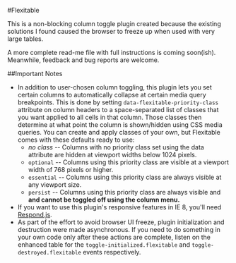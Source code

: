 #Flexitable

This is a non-blocking column toggle plugin created because the existing solutions 
I found caused the browser to freeze up when used with very large tables.

A more complete read-me file with full instructions is coming soon(ish). Meanwhile,
feedback and bug reports are welcome.

##Important Notes

* In addition to user-chosen column toggling, this plugin lets you set certain
columns to automatically collapse at certain media query breakpoints. This is
done by setting `data-flexitable-priority-class` attribute on column headers to 
a space-separated list of classes that you want applied to all cells in that column.
Those classes then determine at what point the column is shown/hidden using CSS
media queries. You can create and apply classes of your own, but Flexitable comes
with these defaults ready to use:
  * *no class* -- Columns with no priority class set using the data attribute are hidden at viewport widths below 1024 pixels.
  * `optional` -- Columns using this priority class are visible at a viewport width of 768 pixels or higher.
  * `essential` -- Columns using this priority class are always visible at any viewport size.
  * `persist` -- Columns using this priority class are always visible and **and cannot be toggled off using the column menu.**
* If you want to use this plugin's responsive features in IE 8, you'll need [Respond.js](https://github.com/scottjehl/Respond).
* As part of the effort to avoid browser UI freeze, plugin initialization 
and destruction were made asynchronous. If you need to do something in your own 
code only after these actions are complete, listen on the enhanced table for the
`toggle-initialized.flexitable` and `toggle-destroyed.flexitable` events respectively.